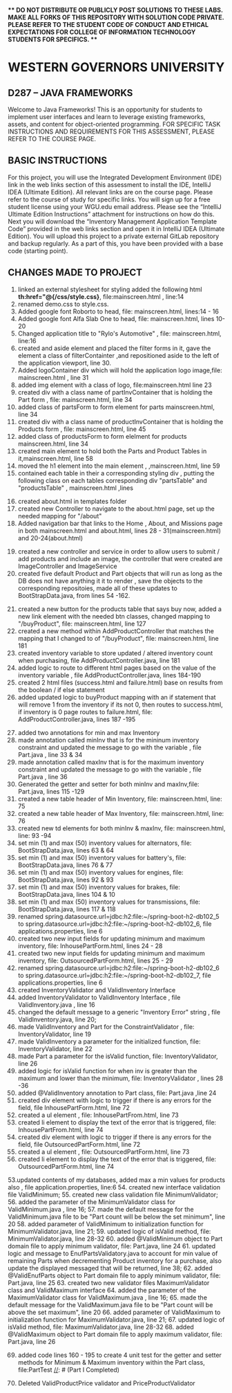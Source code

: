 <strong>** DO NOT DISTRIBUTE OR PUBLICLY POST SOLUTIONS TO THESE LABS. MAKE ALL FORKS OF THIS REPOSITORY WITH SOLUTION CODE PRIVATE. PLEASE REFER TO THE STUDENT CODE OF CONDUCT AND ETHICAL EXPECTATIONS FOR COLLEGE OF INFORMATION TECHNOLOGY STUDENTS FOR SPECIFICS. ** </strong>

# WESTERN GOVERNORS UNIVERSITY 
## D287 – JAVA FRAMEWORKS
Welcome to Java Frameworks! This is an opportunity for students to implement user interfaces and learn to leverage existing frameworks, assets, and content for object-oriented programming.
FOR SPECIFIC TASK INSTRUCTIONS AND REQUIREMENTS FOR THIS ASSESSMENT, PLEASE REFER TO THE COURSE PAGE.
## BASIC INSTRUCTIONS
For this project, you will use the Integrated Development Environment (IDE) link in the web links section of this assessment to install the IDE, IntelliJ IDEA (Ultimate Edition). All relevant links are on the course page. Please refer to the course of study for specific links. You will sign up for a free student license using your WGU.edu email address. Please see the “IntelliJ Ultimate Edition Instructions” attachment for instructions on how do this. Next you will download the “Inventory Management Application Template Code” provided in the web links section and open it in IntelliJ IDEA (Ultimate Edition). You will upload this project to a private external GitLab repository and backup regularly. As a part of this, you have been provided with a base code (starting point). 

## CHANGES MADE TO PROJECT

1.  linked an external stylesheet for styling added the following html <b>th:href="@{/css/style.css}</b>,  file:mainscreen.html , line:14
2.  renamed demo.css to style.css.
3. Added google font Roborto to head, file: mainscreen.html,  lines:14 - 16
4. Added google font Alfa Slab One to head, file: mainscreen.html, lines 10-20
5. Changed application title to "Rylo's Automotive" , file: mainscreen.html, line:16
6. created and aside element and placed the filter forms in it, gave the element a class of filterContainter ,and  repositioned aside to the left of the application viewport, line 30.
7. Added logoContainer div which will hold the application logo image,file: mainscreen.html , line 31 
8. added img element with a class of logo, file:mainscreen.html line 23
9. created div with a class name of partInvContainer that is holding the Part form , file: mainscreen.html, line 34
10. added class of partsForm to form element for parts mainscreen.html, line 34 
11. created div with a class name of productInvContainer that is holding the Products form , file: mainscreen.html, line 45 
12. added class of productsForm to form elelment for products mainscreen.html, line 34 
13. created main element to hold both the Parts and Product Tables in it,mainscreen.html, line 58 
14. moved the h1 element into the main element , ,mainscreen.html, line 59 
15. contained each table in their a corresponding styling div , putting the following class on each tables corresponding div   "partsTable" and "productsTable" , mainscreen.html ,lines 

[//]: # (part C is done)

16. created about.html in templates folder
17. created new Controller to navigate to the about.html page, set up the needed mapping for "/about"
18. Added navigation bar that links to the Home , About, and Missions page in both mainscreen.html and about.html, lines 28 - 31(mainscreen.html) and 20-24(about.html) 

[//]: # (part D is done)

19. created a new controller and service in order to allow users to submit / add products and include an image, the controller that were created are ImageController and ImageService
20. created five default Product and Part objects that will run as long as the DB does not have anything it it to render , save the objects to the corresponding repositoies, made all of these updates to BootStrapData.java, from lines 54 -162.

[//]: # (part E is done)

21. created a new button for the products table that says buy now, added a new link element with the needed btn classes, changed mapping to "/buyProduct", file: mainscreen.html, line 127
22. created a new method within AddProductController that matches the mapping that I changed to of "/buyProduct", file: mainscreen.html, line 181
23. created inventory variable to store updated / altered inventory count when purchasing, file AddProductController.java, line 181
24. added logic to route to different html pages based on the value of the inventory variable , file AddProductController.java, lines 184-190
25. created 2 html files (success.html and failure.html) base on results from the boolean / if else statement
26. added updated logic to buyProduct mapping with an if statement that will remove 1 from the inventory if its not 0, then routes to success.html, if inventory is 0 page routes to failure.html, file: AddProductController.java, lines 187 -195

[//]: # (part F is done)

27. added two annotations for min and max Inventory 
28. made annotation called minInv that is for the mininum inventory constraint and updated the message to go with the variable , file Part.java , line 33 & 34
29. made annotation called maxInv that is for the maximum inventory constraint and updated the message to go with the variable , file Part.java , line 36
30. Generated the getter and setter for both minInv and maxInv,file: Part.java, lines 115 -129
31. created a new table header of Min Inventory, file: mainscreen.html, line: 75 
32. created a new table header of Max Inventory, file: mainscreen.html, line: 76
33. created new td elements for both minInv & maxInv, file: mainscreen.html, line: 93 -94
34. set min (1) and max (50) inventory values for alternators, file: BootStrapData.java, lines 63 & 64 
35. set min (1) and max (50) inventory values for battery's, file: BootStrapData.java, lines 76 & 77 
36. set min (1) and max (50) inventory values for engines, file: BootStrapData.java, lines 92 & 93
37. set min (1) and max (50) inventory values for brakes, file: BootStrapData.java, lines 104 & 10
38. set min (1) and max (50) inventory values for transmissions, file: BootStrapData.java, lines 117 & 118
39. renamed spring.datasource.url=jdbc:h2:file:~/spring-boot-h2-db102_5 to spring.datasource.url=jdbc:h2:file:~/spring-boot-h2-db102_6, file applications.properties, line 6
40. created two new input fields for updating minimum and maximum inventory, file: InhousePartForm.html, lines 24 - 28
41. created two new input fields for updating minimum and maximum inventory, file: OutsourcedPartForm.html, lines 25 - 29
42. renamed spring.datasource.url=jdbc:h2:file:~/spring-boot-h2-db102_6 to spring.datasource.url=jdbc:h2:file:~/spring-boot-h2-db102_7, file applications.properties, line 6
43. created InventoryValidator and ValidInventory Interface
44. added InventoryValidator to ValidInventory Interface , file ValidInventory.java , line 16
45. changed the default message to a generic "Inventory Error" string , file ValidInventory.java, line 20; 
46. made ValidInventory and Part  for the ConstraintValidator , file: InventoryValidator, line 19
47. made ValidInventory a parameter for the initialized function, file: InventoryValidator, line 22
48. made Part a parameter for the isValid function, file: InventoryValidator, line 26
49. added logic for isValid function for when inv is greater than the maximum and lower than the minimum, file: InventoryValidator , lines 28 -36
50. added @ValidInventory annotation to Part class, file: Part.java ,line 24
50. created div element with logic to trigger if there is any errors for the field, file InhousePartForm.html, line 72
51. created a ul element , file: InhousePartFrom.html, line 73
52. created li element to display the text of the error that is triggered, file: InhousePartFrom.html, line 74
53. created div element with logic to trigger if there is any errors for the field, file OutsourcedPartForm.html, line 72
51. created a ul element , file: OutsourcedPartForm.html, line 73
52. created li element to display the text of the error that is triggered, file: OutsourcedPartForm.html, line 74

[//]: # (part G is done)

53.updated contents of my databases, added max a min values for products also , file application.properties, line:6
54. created new interface validation file ValidMinimum;
55. created new class validation file MinimumValidator;
56. added the parameter of the MinimumValidator class for ValidMinimum.java , line 16;
57. made the default message for the ValidMinimum.java file to be "Part count will be below the set minimum", line 20
58. added parameter of ValidMinimum to initialization function for MinimumValidator.java, line 21;
59. updated logic of isValid method, file: MinimumValidator.java, line 28-32
60. added @ValidMinimum object to Part domain file to apply minimum validator, file: Part.java, line 24
61. updated logic and message to EnufPartsValidatory.java to account for min value of remaining Parts when decrementing Product inventory for a purchase, also update the displayed messaged that will be returned, line 38;
62. added @ValidEnufParts object to Part domain file to apply minimum validator, file: Part.java, line 25
63. created two new validator files MaximumValidator class and ValidMaximum interface
64. added the parameter of the MaximumValidator class for ValidMaximum.java , line 16; 
65. made the default message for the ValidMaximum.java file to be "Part count will be above the set maximum", line 20 
66. added parameter of ValidMaximum to initialization function for MaximumValidator.java, line 21; 
67. updated logic of isValid method, file: MaximumValidator.java, line 28-32 
68. added @ValidMaximum object to Part domain file to apply maximum validator, file: Part.java, line 26

[//]: # (Part H Completed)

69. added code lines 160 - 195 to create 4 unit test for the getter and setter methods for Minimum & Maximum inventory within the Part class, file:PartTest
[//]: # (Part I Completed)

69. Deleted ValidProductPrice validator and PriceProductValidator

[//]: # (Part J Completed)